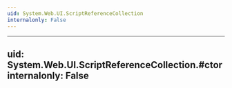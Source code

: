 ```yaml
---
uid: System.Web.UI.ScriptReferenceCollection
internalonly: False
---
```


---
uid: System.Web.UI.ScriptReferenceCollection.#ctor
internalonly: False
---

